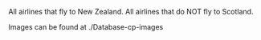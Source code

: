 <!-- All of the vacation destinations. -->
<!-- All destinations where you can swim at the beach. -->
<!-- All destinations where the average temperature is over 60 degrees. -->
<!-- All destinations where you can swim at the beach AND go to the mountains. -->
<!-- All destinations where flights cost less than $500 and you can hike in the mountains. -->
<!-- Add an entry for The Bahamas, where the average temperature is 78, it has beaches but no mountains, and the flights cost $345. -->
<!-- Turns out, the cost of flights to New Zealand has increased! Update New Zealand's entry for flight cost to $1000. -->
<!-- Turns out, Minnesota isn't a vacation destination. Please delete it from the database. -->
<!-- When the data set was written, the author mistakently wrote "England" when they actually meant "Scotland". Please update that entry in the database.-->
<!-- Create a join table that joins the airlines and the destinations tables by correlating which airlines fly to which destinations. -->
All airlines that fly to New Zealand.
All airlines that do NOT fly to Scotland.
<!-- All of the data for all vacation destinations. -->

Images can be found at ./Database-cp-images
